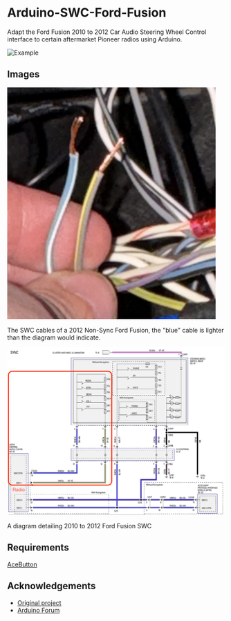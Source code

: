# Arduino-SWC-Ford-Fusion
Adapt the Ford Fusion 2010 to 2012 Car Audio Steering Wheel Control interface to certain aftermarket Pioneer radios using Arduino.

![Example](./Images/example.gif)

## Images
![Image](./Images/Fusion%202012%20SWC%20Wires.png)

The SWC cables of a 2012 Non-Sync Ford Fusion, the "blue" cable is lighter than the diagram would indicate.



![Image](./Images/steering%20wheel%20controls%20diagram.png)

A diagram detailing 2010 to 2012 Ford Fusion SWC

## Requirements
[AceButton](https://github.com/bxparks/AceButton)

## Acknowledgements
- [Original project](https://github.com/bigevtaylor/arduino-swc)
- [Arduino Forum](https://forum.arduino.cc/t/steering-wheel-remote-audio-control/223878)

